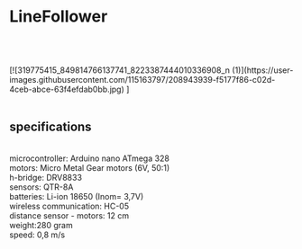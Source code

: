 # LineFollower
<br />

<br />
<br />
[![319775415_849814766137741_8223387444010336908_n (1)](https://user-images.githubusercontent.com/115163797/208943939-f5177f86-c02d-4ceb-abce-63f4efdab0bb.jpg)
]
<src:"https://user-images.githubusercontent.com/115163797/208085600-bd7a8155-9829-4e55-9a26-bde2c2296e50.png">


<br />
<br />
  
## specifications
<br />
microcontroller: Arduino nano ATmega 328
<br />
motors: Micro Metal Gear motors (6V, 50:1)
<br />
h-bridge: DRV8833 
<br />
sensors: QTR-8A
<br />
batteries: Li-ion 18650 (Inom= 3,7V)
<br />
wireless communication: HC-05
<br />
distance sensor - motors: 12 cm
<br />
weight:280 gram
<br />
speed: 0,8 m/s
<br />
